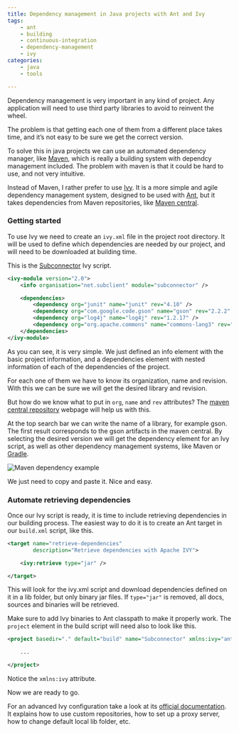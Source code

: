 ```yaml
---
title: Dependency management in Java projects with Ant and Ivy
tags:
    - ant
    - building
    - continuous-integration
    - dependency-management
    - ivy
categories:
    - java
    - tools

---
```


Dependency management is very important in any kind of project. Any application will need to use third party libraries to avoid to reinvent the wheel.

The problem is that getting each one of them from a different place takes time, and it’s not easy to be sure we get the correct version.

To solve this in java projects we can use an automated dependency manager, like [Maven](http://maven.apache.org/), which is really a building system with dependcy management included. The problem with maven is that it could be hard to use, and not very intuitive.

Instead of Maven, I rather prefer to use [Ivy](https://ant.apache.org/ivy/). It is a more simple and agile dependency management system, designed to be used with [Ant](https://ant.apache.org/), but it takes dependencies from Maven repositories, like [Maven central](http://mvnrepository.com/).

### Getting started

To use Ivy we need to create an `ivy.xml` file in the project root directory. It will be used to define which dependencies are needed by our project, and will need to be downloaded at building time.

This is the [Subconnector](https://github.com/acelaya/subclient-subconnector) Ivy script.

~~~xml
<ivy-module version="2.0">
    <info organisation="net.subclient" module="subconnector" />

    <dependencies>
        <dependency org="junit" name="junit" rev="4.10" />
        <dependency org="com.google.code.gson" name="gson" rev="2.2.2" />
        <dependency org="log4j" name="log4j" rev="1.2.17" />
        <dependency org="org.apache.commons" name="commons-lang3" rev="3.1"/>
    </dependencies>
</ivy-module>
~~~

As you can see, it is very simple. We just defined an info element with the basic project information, and a dependencies element with nested information of each of the dependencies of the project.

For each one of them we have to know its organization, name and revision. With this we can be sure we will get the desired library and revision.

But how do we know what to put in `org`, `name` and `rev` attributes? The [maven central repository](http://mvnrepository.com/) webpage will help us with this.

At the top search bar we can write the name of a library, for example gson. The first result corresponds to the gson artifacts in the maven central. By selecting the desired version we will get the dependency element for an Ivy script, as well as other dependency management systems, like Maven or [Gradle](http://www.gradle.org/).

![Maven dependency example](http://blog.alejandrocelaya.com/assets/img/dependency.jpg)

We just need to copy and paste it. Nice and easy.

### Automate retrieving dependencies

Once our Ivy script is ready, it is time to include retrieving dependencies in our building process. The easiest way to do it is to create an Ant target in our `build.xml` script, like this.

~~~xml
<target name="retrieve-dependencies"
        description="Retrieve dependencies with Apache IVY">

    <ivy:retrieve type="jar" />

</target>
~~~

This will look for the ivy.xml script and download dependencies defined on it in a lib folder, but only binary jar files. If `type="jar"` is removed, all docs, sources and binaries will be retrieved.

Make sure to add Ivy binaries to Ant classpath to make it properly work. The `project` element in the build script will need also to look like this.

~~~xml
<project basedir="." default="build" name="Subconnector" xmlns:ivy="antlib:org.apache.ivy.ant">

    ...

</project>
~~~

Notice the `xmlns:ivy` attribute.

Now we are ready to go.

For an advanced Ivy configuration take a look at its [official documentation](https://ant.apache.org/ivy/history/2.3.0/index.html). It explains how to use custom repositories, how to set up a proxy server, how to change default local lib folder, etc.